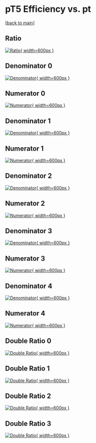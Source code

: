 # pT5 Efficiency vs. pt

[[back to main](./)]



## Ratio

[![Ratio](../mtv/var/pT5_xtr_321_0_eff_pt.png){ width=600px }](../mtv/var/pT5_xtr_321_0_eff_pt.pdf)

## Denominator 0

[![Denominator](../mtv/den/pT5_xtr_321_0_eff_pt_den0.png){ width=600px }](../mtv/den/pT5_xtr_321_0_eff_pt_den0.pdf)

## Numerator 0

[![Numerator](../mtv/num/pT5_xtr_321_0_eff_pt_num0.png){ width=600px }](../mtv/num/pT5_xtr_321_0_eff_pt_num0.pdf)

## Denominator 1

[![Denominator](../mtv/den/pT5_xtr_321_0_eff_pt_den1.png){ width=600px }](../mtv/den/pT5_xtr_321_0_eff_pt_den1.pdf)

## Numerator 1

[![Numerator](../mtv/num/pT5_xtr_321_0_eff_pt_num1.png){ width=600px }](../mtv/num/pT5_xtr_321_0_eff_pt_num1.pdf)

## Denominator 2

[![Denominator](../mtv/den/pT5_xtr_321_0_eff_pt_den2.png){ width=600px }](../mtv/den/pT5_xtr_321_0_eff_pt_den2.pdf)

## Numerator 2

[![Numerator](../mtv/num/pT5_xtr_321_0_eff_pt_num2.png){ width=600px }](../mtv/num/pT5_xtr_321_0_eff_pt_num2.pdf)

## Denominator 3

[![Denominator](../mtv/den/pT5_xtr_321_0_eff_pt_den3.png){ width=600px }](../mtv/den/pT5_xtr_321_0_eff_pt_den3.pdf)

## Numerator 3

[![Numerator](../mtv/num/pT5_xtr_321_0_eff_pt_num3.png){ width=600px }](../mtv/num/pT5_xtr_321_0_eff_pt_num3.pdf)

## Denominator 4

[![Denominator](../mtv/den/pT5_xtr_321_0_eff_pt_den4.png){ width=600px }](../mtv/den/pT5_xtr_321_0_eff_pt_den4.pdf)

## Numerator 4

[![Numerator](../mtv/num/pT5_xtr_321_0_eff_pt_num4.png){ width=600px }](../mtv/num/pT5_xtr_321_0_eff_pt_num4.pdf)

## Double Ratio 0

[![Double Ratio](../mtv/ratio/pT5_xtr_321_0_eff_pt_ratio0.png){ width=600px }](../mtv/ratio/pT5_xtr_321_0_eff_pt_ratio0.pdf)

## Double Ratio 1

[![Double Ratio](../mtv/ratio/pT5_xtr_321_0_eff_pt_ratio1.png){ width=600px }](../mtv/ratio/pT5_xtr_321_0_eff_pt_ratio1.pdf)

## Double Ratio 2

[![Double Ratio](../mtv/ratio/pT5_xtr_321_0_eff_pt_ratio2.png){ width=600px }](../mtv/ratio/pT5_xtr_321_0_eff_pt_ratio2.pdf)

## Double Ratio 3

[![Double Ratio](../mtv/ratio/pT5_xtr_321_0_eff_pt_ratio3.png){ width=600px }](../mtv/ratio/pT5_xtr_321_0_eff_pt_ratio3.pdf)

